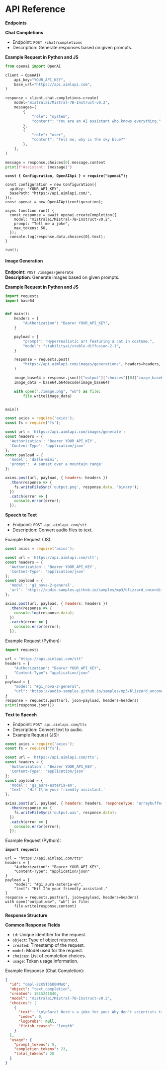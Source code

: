 # API Reference

**Endpoints**

**Chat Completions**

* Endpoint: `POST /chat/completions`
* Description: Generate responses based on given prompts.

**Example Request in Python and JS**

```python
from openai import OpenAI

client = OpenAI(
    api_key="YOUR_API_KEY",
    base_url="https://api.aimlapi.com",
)

response = client.chat.completions.create(
    model="mistralai/Mistral-7B-Instruct-v0.2",
    messages=[
        {
            "role": "system",
            "content": "You are an AI assistant who knows everything.",
        },
        {
            "role": "user",
            "content": "Tell me, why is the sky blue?"
        },
    ],
)

message = response.choices[0].message.content
print(f"Assistant: {message}")
```

<pre class="language-javascript"><code class="lang-javascript"><strong>const { Configuration, OpenAIApi } = require("openai");
</strong>
const configuration = new Configuration({
  apiKey: "YOUR_API_KEY",
  basePath: "https://api.aimlapi.com/",
});
const openai = new OpenAIApi(configuration);

async function run() {
  const response = await openai.createCompletion({
    model: "mistralai/Mistral-7B-Instruct-v0.2",
    prompt: "Tell me a joke",
    max_tokens: 50,
  });
  console.log(response.data.choices[0].text);
}

run();
</code></pre>

#### Image Generation

**Endpoint**: `POST /images/generate`\
**Description**: Generate images based on given prompts.

**Example Request in Python and JS**

```python
import requests
import base64


def main():
    headers = {
        "Authorization": "Bearer YOUR_API_KEY",
    }

    payload = {
        "prompt": "Hyperrealistic art featuring a cat in costume.",
        "model": "stabilityai/stable-diffusion-2-1",
    }

    response = requests.post(
        "https://api.aimlapi.com/images/generations", headers=headers, json=payload
    )

    image_base64 = response.json()["output"]["choices"][0]["image_base64"]
    image_data = base64.b64decode(image_base64)

    with open("./image.png", "wb") as file:
        file.write(image_data)


main()
```

```javascript
const axios = require('axios');
const fs = require('fs');

const url = 'https://api.aimlapi.com/images/generate';
const headers = {
  'Authorization': 'Bearer YOUR_API_KEY',
  'Content-Type': 'application/json'
};
const payload = {
  'model': 'dalle-mini',
  'prompt': 'A sunset over a mountain range'
};

axios.post(url, payload, { headers: headers })
  .then(response => {
    fs.writeFileSync('output.png', response.data, 'binary');
  })
  .catch(error => {
    console.error(error);
  });
```

**Speech to Text**

* Endpoint: `POST api.aimlapi.com/stt`
* Description: Convert audio files to text.

Example Request (JS):

```javascript
const axios = require('axios');

const url = 'https://api.aimlapi.com/stt';
const headers = {
  'Authorization': 'Bearer YOUR_API_KEY',
  'Content-Type': 'application/json'
};
const payload = {
  'model': 'g1_nova-2-general',
  'url': 'https://audio-samples.github.io/samples/mp3/blizzard_unconditional/sample-0.mp3'
};

axios.post(url, payload, { headers: headers })
  .then(response => {
    console.log(response.data);
  })
  .catch(error => {
    console.error(error);
  });
```

Example Request (Python):

```python
import requests

url = "https://api.aimlapi.com/stt"
headers = {
    "Authorization": "Bearer YOUR_API_KEY",
    "Content-Type": "application/json"
}
payload = {
    "model": "#g1_nova-2-general",
    "url": "https://audio-samples.github.io/samples/mp3/blizzard_unconditional/sample-0.mp3"
}
response = requests.post(url, json=payload, headers=headers)
print(response.json())
```

**Text to Speech**

* Endpoint: `POST api.aimlapi.com/tts`
* Description: Convert text to audio.
* Example Request (JS):

```javascript
const axios = require('axios');
const fs = require('fs');

const url = 'https://api.aimlapi.com/tts';
const headers = {
  'Authorization': 'Bearer YOUR_API_KEY',
  'Content-Type': 'application/json'
};
const payload = {
  'model': 'g1_aura-asteria-en',
  'text': 'Hi! I\'m your friendly assistant.'
};

axios.post(url, payload, { headers: headers, responseType: 'arraybuffer' })
  .then(response => {
    fs.writeFileSync('output.wav', response.data);
  })
  .catch(error => {
    console.error(error);
  });
```

Example Request (Python):

<pre class="language-python"><code class="lang-python"><strong>import requests
</strong>
url = "https://api.aimlapi.com/tts"
headers = {
    "Authorization": "Bearer YOUR_API_KEY",
    "Content-Type": "application/json"
}
payload = {
    "model": "#g1_aura-asteria-en",
    "text": "Hi! I'm your friendly assistant."
}
response = requests.post(url, json=payload, headers=headers)
with open("output.wav", "wb") as file:
    file.write(response.content)
</code></pre>

**Response Structure**

**Common Response Fields**

* `id`: Unique identifier for the request.
* `object`: Type of object returned.
* `created`: Timestamp of the request.
* `model`: Model used for the request.
* `choices`: List of completion choices.
* `usage`: Token usage information.

Example Response (Chat Completion):

```json
{
  "id": "cmpl-2zKST3SO0NMoQ",
  "object": "text_completion",
  "created": 1615241840,
  "model": "mistralai/Mistral-7B-Instruct-v0.2",
  "choices": [
    {
      "text": "\n\nSure! Here's a joke for you: Why don't scientists trust atoms? Because they make up everything!",
      "index": 0,
      "logprobs": null,
      "finish_reason": "length"
    }
  ],
  "usage": {
    "prompt_tokens": 5,
    "completion_tokens": 23,
    "total_tokens": 28
  }
}
```
